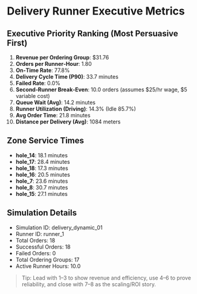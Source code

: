 # Delivery Runner Executive Metrics

## Executive Priority Ranking (Most Persuasive First)
1. **Revenue per Ordering Group**: $31.76
2. **Orders per Runner‑Hour**: 1.80
3. **On‑Time Rate**: 77.8%
4. **Delivery Cycle Time (P90)**: 33.7 minutes
5. **Failed Rate**: 0.0%
6. **Second‑Runner Break‑Even**: 10.0 orders (assumes $25/hr wage, $5 variable cost)
7. **Queue Wait (Avg)**: 14.2 minutes
8. **Runner Utilization (Driving)**: 14.3% (Idle 85.7%)
9. **Avg Order Time**: 21.8 minutes
10. **Distance per Delivery (Avg)**: 1084 meters

## Zone Service Times
- **hole_14**: 18.1 minutes
- **hole_17**: 28.4 minutes
- **hole_18**: 17.3 minutes
- **hole_16**: 20.5 minutes
- **hole_7**: 23.6 minutes
- **hole_8**: 30.7 minutes
- **hole_15**: 27.1 minutes


## Simulation Details
- Simulation ID: delivery_dynamic_01
- Runner ID: runner_1
- Total Orders: 18
- Successful Orders: 18
- Failed Orders: 0
- Total Ordering Groups: 17
- Active Runner Hours: 10.0

> Tip: Lead with 1–3 to show revenue and efficiency, use 4–6 to prove reliability, and close with 7–8 as the scaling/ROI story.
